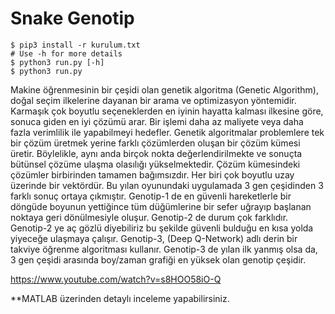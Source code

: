 # Snake Genotip

```
$ pip3 install -r kurulum.txt
# Use -h for more details
$ python3 run.py [-h]
$ python3 run.py
```
Makine öğrenmesinin bir çeşidi olan genetik algoritma (Genetic Algorithm), doğal  seçim ilkelerine  dayanan bir  arama ve optimizasyon  yöntemidir. Karmaşık çok boyutlu seçeneklerden en iyinin hayatta kalması ilkesine göre, sonuca giden en iyi çözümü arar. Bir işlemi daha az maliyete veya daha fazla verimlilik ile yapabilmeyi hedefler.
Genetik algoritmalar problemlere tek bir çözüm üretmek yerine farklı çözümlerden oluşan bir çözüm kümesi üretir. Böylelikle, aynı anda birçok nokta değerlendirilmekte ve sonuçta bütünsel çözüme ulaşma olasılığı yükselmektedir. Çözüm kümesindeki çözümler birbirinden tamamen bağımsızdır. Her biri çok boyutlu uzay üzerinde bir vektördür.
Bu yılan oyunundaki uygulamada 3 gen çeşidinden 3 farklı sonuç ortaya çıkmıştır. 
Genotip-1 de en güvenli hareketlerle bir döngüde boyunun yettiğince tüm düğümlerine bir sefer uğrayıp başlanan noktaya geri dönülmesiyle oluşur. 
Genotip-2 de durum çok farklıdır. Genotip-2 ye aç gözlü diyebiliriz bu şekilde güvenli bulduğu en kısa yolda yiyeceğe ulaşmaya çalışır.
Genotip-3, (Deep Q-Network) adlı derin bir takviye öğrenme algoritması kullanır. Genotip-3 de yılan ilk yanmış olsa da, 3 gen çeşidi arasında boy/zaman grafiği en yüksek olan genotip çeşidir.

https://www.youtube.com/watch?v=s8HOO58iO-Q

**MATLAB üzerinden detaylı inceleme yapabilirsiniz.
